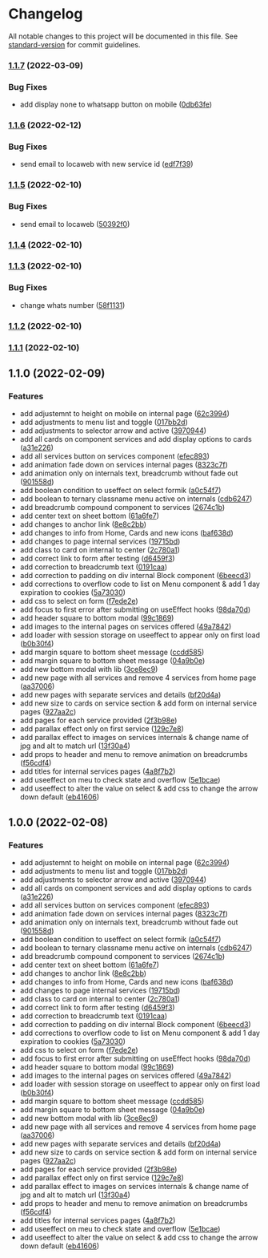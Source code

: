 # Changelog

All notable changes to this project will be documented in this file. See [standard-version](https://github.com/conventional-changelog/standard-version) for commit guidelines.

### [1.1.7](https://github.com/zakta/site/compare/v1.1.6...v1.1.7) (2022-03-09)


### Bug Fixes

* add display none to whatsapp button on mobile ([0db63fe](https://github.com/zakta/site/commit/0db63fe064420763200b4af7bab7534b78d2f969))

### [1.1.6](https://github.com/zakta/site/compare/v1.1.5...v1.1.6) (2022-02-12)


### Bug Fixes

* send email to locaweb with new service id ([edf7f39](https://github.com/zakta/site/commit/edf7f392d4cdac01aa2e1d2ae7dcea432cd145ea))

### [1.1.5](https://github.com/zakta/site/compare/v1.1.4...v1.1.5) (2022-02-10)


### Bug Fixes

* send email to locaweb ([50392f0](https://github.com/zakta/site/commit/50392f010b2a2d85012d6f00f69e51e5e81dc7a2))

### [1.1.4](https://github.com/zakta/site/compare/v1.1.3...v1.1.4) (2022-02-10)

### [1.1.3](https://github.com/zakta/site/compare/v1.1.2...v1.1.3) (2022-02-10)


### Bug Fixes

* change whats number ([58f1131](https://github.com/zakta/site/commit/58f1131fef903ce5554bee2146a9b4cab3635e10))

### [1.1.2](https://github.com/zakta/site/compare/v1.1.1...v1.1.2) (2022-02-10)

### [1.1.1](https://github.com/zakta/site/compare/v1.1.0...v1.1.1) (2022-02-10)

## 1.1.0 (2022-02-09)


### Features

* add adjustemnt to height on mobile on internal page ([62c3994](https://github.com/zakta/site/commit/62c39940825f3f3a31db7d9a05a6cb9ee007f85c))
* add adjustments to menu list and toggle ([017bb2d](https://github.com/zakta/site/commit/017bb2daa07296d567c522d8fb9b8ccc771014c5))
* add adjustments to selector arrow and active ([3970944](https://github.com/zakta/site/commit/39709445b6b3540ac532067a9bd73d4ef5940f1e))
* add all cards on component services and add  display options to cards ([a31e226](https://github.com/zakta/site/commit/a31e2267aa4bdd5e8c81ca324e8651e3b12a2860))
* add all services button on services component ([efec893](https://github.com/zakta/site/commit/efec893beabf12cb5f6592a6b9a76978463d7526))
* add animation fade down on services internal pages ([8323c7f](https://github.com/zakta/site/commit/8323c7f1c3ab6b7350c378941bb65adc1cdc48ae))
* add animation only on internals text, breadcrumb without fade out ([901558d](https://github.com/zakta/site/commit/901558d9ea7493d667d0a85013896a7848b87c24))
* add boolean condition to useffect on select formik ([a0c54f7](https://github.com/zakta/site/commit/a0c54f7058c5532880d4e4feb7e193e6283dffbb))
* add boolean to ternary classname menu active on internals ([cdb6247](https://github.com/zakta/site/commit/cdb62475726d8880d4783c5307c7a0322631f679))
* add breadcrumb compound component to services ([2674c1b](https://github.com/zakta/site/commit/2674c1bcd6966465b0b899f75c1eef68a567c82b))
* add center text on sheet bottom ([61a6fe7](https://github.com/zakta/site/commit/61a6fe7997ee0926ab1d4bf3c114799c9509fa7a))
* add changes to anchor link ([8e8c2bb](https://github.com/zakta/site/commit/8e8c2bb8cc9c0c4fcf9f212af38fb08f9523b690))
* add changes to info from Home, Cards and new icons ([baf638d](https://github.com/zakta/site/commit/baf638d0b99b197c8c5a3e888110f487bf2c7c24))
* add changes to page internal services ([19715bd](https://github.com/zakta/site/commit/19715bd3f032261afa56cba6c7578f2d9e99b152))
* add class to card on internal to center ([2c780a1](https://github.com/zakta/site/commit/2c780a1d1373218f70026c0fa3382d5f863d6680))
* add correct link to form after testing ([d6459f3](https://github.com/zakta/site/commit/d6459f393ed5f7428ef0cf4b9dd1f8fa1ba61368))
* add correction to breadcrumb text ([0191caa](https://github.com/zakta/site/commit/0191caaab2c114d884e79f2dbfeeff229984e018))
* add correction to padding on div internal Block component ([6beecd3](https://github.com/zakta/site/commit/6beecd3195276d4ecea1477b41aee952832e3195))
* add corrections to overflow code to list on Menu component & add 1 day expiration to cookies ([5a73030](https://github.com/zakta/site/commit/5a73030fbac3f48b1c8faab1307422d39499c0e1))
* add css to select on form ([f7ede2e](https://github.com/zakta/site/commit/f7ede2e633c05af3a55b2b87e85b8b5951e67f20))
* add focus to first error after submitting on useEffect hooks ([98da70d](https://github.com/zakta/site/commit/98da70d403c97dd1783b34071090ce3da2392284))
* add header square to bottom modal ([99c1869](https://github.com/zakta/site/commit/99c1869e449690ff5595e9da28c041e58c3854b8))
* add images to the internal pages on services offered ([49a7842](https://github.com/zakta/site/commit/49a78428c5ea4893acdf6e13352cd7ed86a415ab))
* add loader with session storage on useeffect to appear only on first load ([b0b30f4](https://github.com/zakta/site/commit/b0b30f4d5b1267c4d5ac018a9e5d5c7aa4801c9e))
* add margin square to bottom sheet message ([ccdd585](https://github.com/zakta/site/commit/ccdd5855e8bd0e6bb2f2420bdf31c0307ec7f81e))
* add margin square to bottom sheet message ([04a9b0e](https://github.com/zakta/site/commit/04a9b0e68f8b911782d4a0a2e4b089f0617a3bdd))
* add new bottom modal with lib ([3ce8ec9](https://github.com/zakta/site/commit/3ce8ec96ac24cc79fe8ac98303e192798fa53df3))
* add new page with all services and remove 4 services from home page ([aa37006](https://github.com/zakta/site/commit/aa37006cd3a5893a622a1df9ddcaee30474d62d1))
* add new pages with separate services and details ([bf20d4a](https://github.com/zakta/site/commit/bf20d4a82fcedf40a13711ef1be85ae9d001fe96))
* add new size to cards on service section & add form on internal service pages ([927aa2c](https://github.com/zakta/site/commit/927aa2c2ffe27673571339caced099506676f15a))
* add pages for each service provided ([2f3b98e](https://github.com/zakta/site/commit/2f3b98e0803a34e0601b9e10af6d56f6aea7bb35))
* add parallax effect only on first service ([129c7e8](https://github.com/zakta/site/commit/129c7e8230124b14d00f27c228098f89a42eaa14))
* add parallax effect to images on services internals & change name of jpg and alt to match url ([13f30a4](https://github.com/zakta/site/commit/13f30a48d9ab5940d64901494052e5d8da08c9cb))
* add props to header and menu to remove animation on breadcrumbs ([f56cdf4](https://github.com/zakta/site/commit/f56cdf49c8ec81904ab293f57e21a76525ea468b))
* add titles for internal services pages ([4a8f7b2](https://github.com/zakta/site/commit/4a8f7b2ae250803481d69d46b0a94bb49f02727d))
* add useeffect on meu to check state and overflow ([5e1bcae](https://github.com/zakta/site/commit/5e1bcae2e169d56da6ee6f3ee30c617384f80bb7))
* add useeffect to alter the value on select & add css to change the arrow down default ([eb41606](https://github.com/zakta/site/commit/eb41606920bdfd9349b2f83a7858fe788592d68f))

## 1.0.0 (2022-02-08)


### Features

* add adjustemnt to height on mobile on internal page ([62c3994](https://github.com/zakta/site/commit/62c39940825f3f3a31db7d9a05a6cb9ee007f85c))
* add adjustments to menu list and toggle ([017bb2d](https://github.com/zakta/site/commit/017bb2daa07296d567c522d8fb9b8ccc771014c5))
* add adjustments to selector arrow and active ([3970944](https://github.com/zakta/site/commit/39709445b6b3540ac532067a9bd73d4ef5940f1e))
* add all cards on component services and add  display options to cards ([a31e226](https://github.com/zakta/site/commit/a31e2267aa4bdd5e8c81ca324e8651e3b12a2860))
* add all services button on services component ([efec893](https://github.com/zakta/site/commit/efec893beabf12cb5f6592a6b9a76978463d7526))
* add animation fade down on services internal pages ([8323c7f](https://github.com/zakta/site/commit/8323c7f1c3ab6b7350c378941bb65adc1cdc48ae))
* add animation only on internals text, breadcrumb without fade out ([901558d](https://github.com/zakta/site/commit/901558d9ea7493d667d0a85013896a7848b87c24))
* add boolean condition to useffect on select formik ([a0c54f7](https://github.com/zakta/site/commit/a0c54f7058c5532880d4e4feb7e193e6283dffbb))
* add boolean to ternary classname menu active on internals ([cdb6247](https://github.com/zakta/site/commit/cdb62475726d8880d4783c5307c7a0322631f679))
* add breadcrumb compound component to services ([2674c1b](https://github.com/zakta/site/commit/2674c1bcd6966465b0b899f75c1eef68a567c82b))
* add center text on sheet bottom ([61a6fe7](https://github.com/zakta/site/commit/61a6fe7997ee0926ab1d4bf3c114799c9509fa7a))
* add changes to anchor link ([8e8c2bb](https://github.com/zakta/site/commit/8e8c2bb8cc9c0c4fcf9f212af38fb08f9523b690))
* add changes to info from Home, Cards and new icons ([baf638d](https://github.com/zakta/site/commit/baf638d0b99b197c8c5a3e888110f487bf2c7c24))
* add changes to page internal services ([19715bd](https://github.com/zakta/site/commit/19715bd3f032261afa56cba6c7578f2d9e99b152))
* add class to card on internal to center ([2c780a1](https://github.com/zakta/site/commit/2c780a1d1373218f70026c0fa3382d5f863d6680))
* add correct link to form after testing ([d6459f3](https://github.com/zakta/site/commit/d6459f393ed5f7428ef0cf4b9dd1f8fa1ba61368))
* add correction to breadcrumb text ([0191caa](https://github.com/zakta/site/commit/0191caaab2c114d884e79f2dbfeeff229984e018))
* add correction to padding on div internal Block component ([6beecd3](https://github.com/zakta/site/commit/6beecd3195276d4ecea1477b41aee952832e3195))
* add corrections to overflow code to list on Menu component & add 1 day expiration to cookies ([5a73030](https://github.com/zakta/site/commit/5a73030fbac3f48b1c8faab1307422d39499c0e1))
* add css to select on form ([f7ede2e](https://github.com/zakta/site/commit/f7ede2e633c05af3a55b2b87e85b8b5951e67f20))
* add focus to first error after submitting on useEffect hooks ([98da70d](https://github.com/zakta/site/commit/98da70d403c97dd1783b34071090ce3da2392284))
* add header square to bottom modal ([99c1869](https://github.com/zakta/site/commit/99c1869e449690ff5595e9da28c041e58c3854b8))
* add images to the internal pages on services offered ([49a7842](https://github.com/zakta/site/commit/49a78428c5ea4893acdf6e13352cd7ed86a415ab))
* add loader with session storage on useeffect to appear only on first load ([b0b30f4](https://github.com/zakta/site/commit/b0b30f4d5b1267c4d5ac018a9e5d5c7aa4801c9e))
* add margin square to bottom sheet message ([ccdd585](https://github.com/zakta/site/commit/ccdd5855e8bd0e6bb2f2420bdf31c0307ec7f81e))
* add margin square to bottom sheet message ([04a9b0e](https://github.com/zakta/site/commit/04a9b0e68f8b911782d4a0a2e4b089f0617a3bdd))
* add new bottom modal with lib ([3ce8ec9](https://github.com/zakta/site/commit/3ce8ec96ac24cc79fe8ac98303e192798fa53df3))
* add new page with all services and remove 4 services from home page ([aa37006](https://github.com/zakta/site/commit/aa37006cd3a5893a622a1df9ddcaee30474d62d1))
* add new pages with separate services and details ([bf20d4a](https://github.com/zakta/site/commit/bf20d4a82fcedf40a13711ef1be85ae9d001fe96))
* add new size to cards on service section & add form on internal service pages ([927aa2c](https://github.com/zakta/site/commit/927aa2c2ffe27673571339caced099506676f15a))
* add pages for each service provided ([2f3b98e](https://github.com/zakta/site/commit/2f3b98e0803a34e0601b9e10af6d56f6aea7bb35))
* add parallax effect only on first service ([129c7e8](https://github.com/zakta/site/commit/129c7e8230124b14d00f27c228098f89a42eaa14))
* add parallax effect to images on services internals & change name of jpg and alt to match url ([13f30a4](https://github.com/zakta/site/commit/13f30a48d9ab5940d64901494052e5d8da08c9cb))
* add props to header and menu to remove animation on breadcrumbs ([f56cdf4](https://github.com/zakta/site/commit/f56cdf49c8ec81904ab293f57e21a76525ea468b))
* add titles for internal services pages ([4a8f7b2](https://github.com/zakta/site/commit/4a8f7b2ae250803481d69d46b0a94bb49f02727d))
* add useeffect on meu to check state and overflow ([5e1bcae](https://github.com/zakta/site/commit/5e1bcae2e169d56da6ee6f3ee30c617384f80bb7))
* add useeffect to alter the value on select & add css to change the arrow down default ([eb41606](https://github.com/zakta/site/commit/eb41606920bdfd9349b2f83a7858fe788592d68f))
